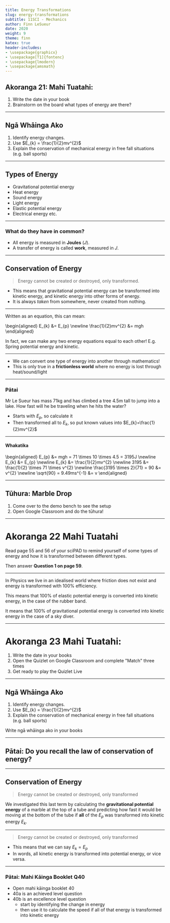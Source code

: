```yaml
---
title: Energy Transformations
slug: energy-transformations
subtitle: 11SCI - Mechanics
author: Finn LeSueur
date: 2020
weight: 9
theme: finn
katex: true
header-includes:
- \usepackage{graphicx}
- \usepackage[T1]{fontenc}
- \usepackage{lmodern}
- \usepackage{amsmath}
---
```


## Akoranga 21: Mahi Tuatahi:

1. Write the date in your book
2. Brainstorm on the board what types of energy are there?

---

## Ngā Whāinga Ako

1. Identify energy changes.
2. Use $E_{k} = \frac{1}{2}mv^{2}$
3. Explain the conservation of mechanical energy in free fall situations (e.g. ball sports)

---

## Types of Energy

- Gravitational potential energy
- Heat energy
- Sound energy
- Light energy
- Elastic potential energy
- Electrical energy etc.

---

### What do they have in common?

- All energy is measured in __Joules__ ($J$).
- A transfer of energy is called __work__, measured in $J$.

---

## Conservation of Energy

> Energy cannot be created or destroyed, only transformed.

- This means that gravitational potential energy can be transformed into kinetic energy, and kinetic energy into other forms of energy.
- It is always _taken_ from somewhere, never created from nothing.

---

Written as an equation, this can mean:

\begin{aligned}
    E_{k} &= E_{p} \newline
    \frac{1}{2}mv^{2} &= mgh
\end{aligned}

In fact, we can make any two energy equations equal to each other! E.g. Spring potential energy and kinetic.

---

- We can convert one type of energy into another through mathematics!
- This is only true in a __frictionless world__ where no energy is lost through heat/sound/light

---

### Pātai

Mr Le Sueur has mass 71kg and has climbed a tree 4.5m tall to jump into a lake. How fast will he be traveling when he hits the water?

- Starts with $E_{p}$, so calculate it
- Then transformed all to $E_{k}$, so put known values into $E_{k}=\frac{1}{2}mv^{2}$

---

#### Whakatika

\begin{aligned}
    E_{p} &= mgh = 71 \times 10 \times 4.5 = 3195J \newline
    E_{k} &= E_{p} \newline
    E_{k} &= \frac{1}{2}mv^{2} \newline
    3195 &= \frac{1}{2} \times 71 \times v^{2} \newline
    \frac{3195 \times 2}{71} = 90 &= v^{2} \newline
    \sqrt{90} = 9.49ms^{-1} &= v
\end{aligned}

---

## Tūhura: Marble Drop

1. Come over to the demo bench to see the setup
2. Open Google Classroom and do the tūhura!

---

# Akoranga 22 Mahi Tuatahi

Read page 55 and 56 of your sciPAD to remind yourself of some types of energy and how it is transformed between different types.

Then answer __Question 1 on page 59__.

---

In Physics we live in an idealised world where friction does not exist and energy is transformed with 100% efficiency.

This means that 100% of elastic potential energy is converted into kinetic energy, in the case of the rubber band.

It means that 100% of gravitational potential energy is converted into kinetic energy in the case of a sky diver.

---

# Akoranga 23 Mahi Tuatahi:

1. Write the date in your books
2. Open the Quizlet on Google Classroom and complete "Match" three times
3. Get ready to play the Quizlet Live

---


## Ngā Whāinga Ako

1. Identify energy changes.
2. Use $E_{k} = \frac{1}{2}mv^{2}$
3. Explain the conservation of mechanical energy in free fall situations (e.g. ball sports)

<p class="instruction">Write ngā whāinga ako in your books</p>

---

## Pātai: Do you recall the law of conservation of energy?

---

## Conservation of Energy

> Energy cannot be created or destroyed, only transformed

We investigated this last term by calculating the __gravitational potential energy__ of a marble at the top of a tube and predicting how fast it would be moving at the bottom of the tube if __all__ of the $E_{p}$ was transformed into kinetic energy $E_{k}$.

---

> Energy cannot be created or destroyed, only transformed

- This means that we can say $E_{k} = E_{p}$
- In words, all kinetic energy is transformed into potential energy, or vice versa.

---

### Pātai: Mahi Kāinga Booklet Q40

- Open mahi kāinga booklet 40
- 40a is an achieved level question
- 40b is an excellence level question
    - start by identifying the change in energy
    - then use it to calculate the speed if all of that energy is transformed into kinetic energy
 